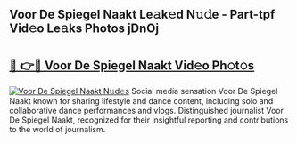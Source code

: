 ## Voor De Spiegel Naakt Le𝚊k𝚎d N𝚞𝚍e - Part-tpf Vid𝚎o Le𝚊ks Photos jDnOj

# <h2><a href="http://fb03ljy.evod.top/?m=Voor+De+Spiegel+Naakt">🔗 👉🔴 Voor De Spiegel Naakt Vid𝚎o Ph𝚘t𝚘s</a></h2>

[![Voor De Spiegel Naakt N𝚞d𝚎s](https://i.imgur.com/8V9OHl7.gif)](http://fb03ljy.evod.top/?m=Voor+De+Spiegel+Naakt)
Social media sensation Voor De Spiegel Naakt known for sharing lifestyle and dance content, including solo and collaborative dance performances and vlogs. Distinguished journalist Voor De Spiegel Naakt, recognized for their insightful reporting and contributions to the world of journalism. 
